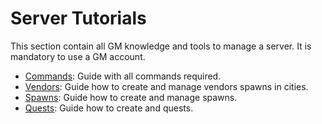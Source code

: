 # Server Tutorials

This section contain all GM knowledge and tools to manage a server. It is mandatory to use a GM account.

* [Commands](./000.md): Guide with all commands required.
* [Vendors](./000.md): Guide how to create and manage vendors spawns in cities.
* [Spawns](./000.md): Guide how to create and manage spawns.
* [Quests](./000.md): Guide how to create and quests.